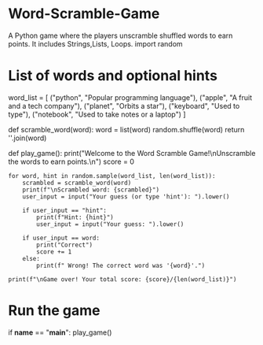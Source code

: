 # Word-Scramble-Game
A  Python game where the players unscramble shuffled words to earn points. It includes Strings,Lists, Loops.
import random

# List of words and optional hints
word_list = [
    ("python", "Popular programming language"),
    ("apple", "A fruit and a tech company"),
    ("planet", "Orbits a star"),
    ("keyboard", "Used to type"),
    ("notebook", "Used to take notes or a laptop")
]

def scramble_word(word):
    word = list(word)
    random.shuffle(word)
    return ''.join(word)

def play_game():
    print("Welcome to the Word Scramble Game!\nUnscramble the words to earn points.\n")
    score = 0

    for word, hint in random.sample(word_list, len(word_list)):
        scrambled = scramble_word(word)
        print(f"\nScrambled word: {scrambled}")
        user_input = input("Your guess (or type 'hint'): ").lower()

        if user_input == "hint":
            print(f"Hint: {hint}")
            user_input = input("Your guess: ").lower()

        if user_input == word:
            print("Correct")
            score += 1
        else:
            print(f" Wrong! The correct word was '{word}'.")

    print(f"\nGame over! Your total score: {score}/{len(word_list)}")

# Run the game
if __name__ == "__main__":
    play_game()

